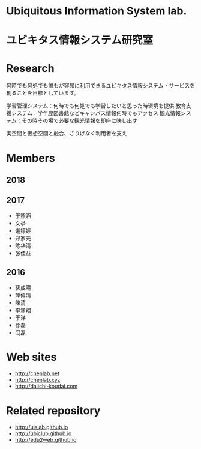 # Ubiquitous Information System lab.
# ユビキタス情報システム研究室

# Research
何時でも何処でも誰もが容易に利用できるユビキタス情報システム・サービスを創ることを目標としています。

学習管理システム：何時でも何処でも学習したいと思った時環境を提供
教育支援システム：学年歴図書館などキャンパス情報何時でもアクセス
観光情報システム：その時その場で必要な観光情報を即座に映し出す

実空間と仮想空間と融合、さりげなく利用者を支え

# Members
## 2018

## 2017
* 于照涵
* 文挙
* 谢婷婷
* 郑家元
* 陈华清
* 张佳益

## 2016
* 孫成陽
* 陳偉清
* 陳清
* 李潇翔
* 于洋
* 徐磊
* 闫磊

# Web sites
* http://chenlab.net
* http://chenlab.xyz
* http://daiichi-koudai.com

# Related repository
* http://uislab.github.io
* http://ubiclub.github.io
* http://edu2web.github.io
